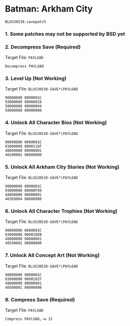 #  Batman: Arkham City 

`BLUS30538.savepatch`

### 1.  Some patches may not be supported by BSD yet
### 2. Decompress Save (Required)

Target File: `PAYLOAD`

```
Decompress PAYLOAD
```

### 3. Level Up (Not Working)

Target File: `BLUS30538-SAVE*\PAYLOAD`

```
90000000 0000001C
93000000 00000028
58000008 00000004
58000000 00000000
```

### 4. Unlock All Character Bios (Not Working)

Target File: `BLUS30538-SAVE*\PAYLOAD`

```
90000000 0000001C
93000000 0000116F
48000000 00000001
40200001 00000000
```

### 5. Unlock All Arkham City Stories (Not Working)

Target File: `BLUS30538-SAVE*\PAYLOAD`

```
90000000 0000001C
93000000 00000F89
4A000000 00000001
403E0004 00000000
```

### 6. Unlock All Character Trophies (Not Working)

Target File: `BLUS30538-SAVE*\PAYLOAD`

```
90000000 0000001C
93000000 000010EB
48000000 00000001
40590001 00000000
```

### 7. Unlock All Concept Art (Not Working)

Target File: `BLUS30538-SAVE*\PAYLOAD`

```
90000000 0000001C
93000000 00001037
48000000 00000001
40500001 00000000
```

### 8. Compress Save (Required)

Target File: `PAYLOAD`

```
Compress PAYLOAD,-w 15
```

